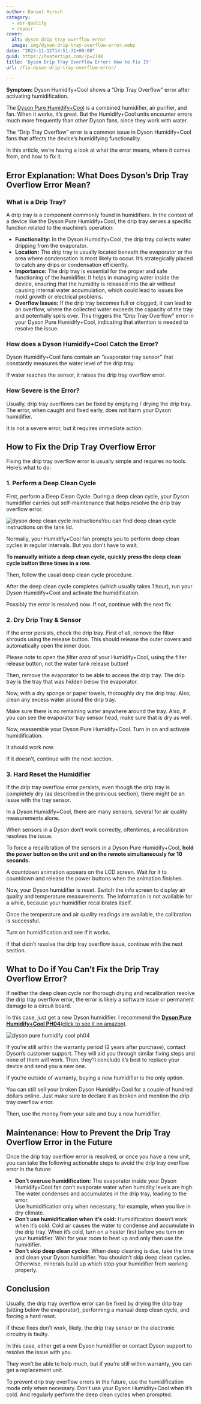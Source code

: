 ```yaml
---
author: Daniel Hirsch
category:
  - air-quality
  - repair
cover:
  alt: dyson drip tray overflow error
  image: img/dyson-drip-tray-overflow-error.webp
date: "2023-11-12T14:51:31+00:00"
guid: https://heatertips.com/?p=2148
title: 'Dyson Drip Tray Overflow Error: How to Fix It'
url: /fix-dyson-drip-tray-overflow-error/

---
```

**Symptom:** Dyson Humidify+Cool shows a “Drip Tray Overflow” error after activating humidification.

The [Dyson Pure Humidify+Cool](/are-dyson-humidify-cool-fans-worth-it/) is a combined humidifier, air purifier, and fan. When it works, it’s great. But the Humidify+Cool units encounter errors much more frequently than other Dyson fans, since they work with water.

The “Drip Tray Overflow” error is a common issue in Dyson Humidify+Cool fans that affects the device’s humidifying functionality.

In this article, we’re having a look at what the error means, where it comes from, and how to fix it.

## Error Explanation: What Does Dyson’s Drip Tray Overflow Error Mean?

### What is a Drip Tray?

A drip tray is a component commonly found in humidifiers. In the context of a device like the Dyson Pure Humidify+Cool, the drip tray serves a specific function related to the machine’s operation:

- **Functionality:** In the Dyson Humidify+Cool, the drip tray collects water dripping from the evaporator.
- **Location:** The drip tray is usually located beneath the evaporator or the area where condensation is most likely to occur. It’s strategically placed to catch any drips or condensation efficiently.
- **Importance:** The drip tray is essential for the proper and safe functioning of the humidifier. It helps in managing water inside the device, ensuring that the humidity is released into the air without causing internal water accumulation, which could lead to issues like mold growth or electrical problems.
- **Overflow Issues:** If the drip tray becomes full or clogged, it can lead to an overflow, where the collected water exceeds the capacity of the tray and potentially spills over. This triggers the “Drip Tray Overflow” error in your Dyson Pure Humidify+Cool, indicating that attention is needed to resolve the issue.

### How does a Dyson Humidify+Cool Catch the Error?

Dyson Humidify+Cool fans contain an “evaporator tray sensor” that constantly measures the water level of the drip tray.

If water reaches the sensor, it raises the drip tray overflow error.

### How Severe is the Error?

Usually, drip tray overflows can be fixed by emptying / drying the drip tray. The error, when caught and fixed early, does not harm your Dyson humidifier.

It is not a severe error, but it requires immediate action.

## How to Fix the Drip Tray Overflow Error

Fixing the drip tray overflow error is usually simple and requires no tools. Here’s what to do:

### 1\. Perform a Deep Clean Cycle

First, perform a Deep Clean Cycle. During a deep clean cycle, your Dyson humidifier carries out self-maintenance that helps resolve the drip tray overflow error.

![dyson deep clean cycle instructions](/img/dyson-deep-clean-cycle-instructions.webp)You can find deep clean cycle instructions on the tank lid.

Normally, your Humidify+Cool fan prompts you to perform deep clean cycles in regular intervals. But you don’t have to wait.

**To manually initiate a deep clean cycle, quickly press the deep clean cycle button three times in a row.**

Then, follow the usual deep clean cycle procedure.

After the deep clean cycle completes (which usually takes 1 hour), run your Dyson Humidify+Cool and activate the humidification.

Possibly the error is resolved now. If not, continue with the next fix.

### 2\. Dry Drip Tray & Sensor

If the error persists, check the drip tray. First of all, remove the filter shrouds using the release button. This should release the outer covers and automatically open the inner door.

Please note to open the _filter area_ of your Humidify+Cool, using the filter release button, not the water tank release button!

Then, remove the evaporator to be able to access the drip tray. The drip tray is the tray that was hidden below the evaporator.

Now, with a dry sponge or paper towels, thoroughly dry the drip tray. Also, clean any excess water around the drip tray.

Make sure there is no remaining water anywhere around the tray. Also, if you can see the evaporator tray sensor head, make sure that is dry as well.

Now, reassemble your Dyson Pure Humidify+Cool. Turn in on and activate humidification.

It should work now.

If it doesn’t, continue with the next section.

### 3\. Hard Reset the Humidifier

If the drip tray overflow error persists, even though the drip tray is completely dry (as described in the previous section), there might be an issue with the tray sensor.

In a Dyson Humidify+Cool, there are many sensors, several for air quality measurements alone.

When sensors in a Dyson don’t work correctly, oftentimes, a recalibration resolves the issue.

To force a recalibration of the sensors in a Dyson Pure Humidify+Cool, **hold the power button on the unit and on the remote simultaneously for 10 seconds.**

A countdown animation appears on the LCD screen. Wait for it to countdown and release the power buttons when the animation finishes.

Now, your Dyson humidifier is reset. Switch the info screen to display air quality and temperature measurements. The information is not available for a while, because your humidifier recalibrates itself.

Once the temperature and air quality readings are available, the calibration is successful.

Turn on humidification and see if it works.

If that didn’t resolve the drip tray overflow issue, continue with the next section.

## What to Do if You Can’t Fix the Drip Tray Overflow Error?

If neither the deep clean cycle nor thorough drying and recalibration resolve the drip tray overflow error, the error is likely a software issue or permanent damage to a circuit board.

In this case, just get a new Dyson humidifier. I recommend the [**Dyson Pure Humidify+Cool PH04**(click to see it on amazon)](https://www.amazon.com/Dyson-Purifier-Humidify-Cool-Formaldehyde/dp/B0B3F749ZJ?&linkCode=ll1&tag=heatertips-20&linkId=5a9a8379ccc0bff521774d9f9fe46f9f&language=en_US&ref_=as_li_ss_tl).

![dyson pure humidify cool ph04](/img/dyson-pure-humidify-cool-ph04.webp)

If you’re still within the warranty period (2 years after purchase), contact Dyson’s customer support. They will aid you through similar fixing steps and none of them will work. Then, they’ll conclude it’s best to replace your device and send you a new one.

If you’re outside of warranty, buying a new humidifier is the only option.

You can still sell your broken Dyson Humidify+Cool for a couple of hundred dollars online. Just make sure to declare it as broken and mention the drip tray overflow error.

Then, use the money from your sale and buy a new humidifier.

## Maintenance: How to Prevent the Drip Tray Overflow Error in the Future

Once the drip tray overflow error is resolved, or once you have a new unit, you can take the following actionable steps to avoid the drip tray overflow error in the future:

- **Don’t overuse humidification:** The evaporator inside your Dyson Humidify+Cool fan can’t evaporate water when humidity levels are high. The water condenses and accumulates in the drip tray, leading to the error.  
Use humidification only when necessary, for example, when you live in dry climate.
- **Don’t use humidification when it’s cold:** Humidification doesn’t work when it’s cold. Cold air causes the water to condense and accumulate in the drip tray. When it’s cold, turn on a heater first before you turn on your humidifier. Wait for your room to heat up and only then use the humidifier.
- **Don’t skip deep clean cycles:** When deep cleaning is due, take the time and clean your Dyson humidifier. You shouldn’t skip deep clean cycles. Otherwise, minerals build up which stop your humidifier from working properly.

## Conclusion

Usually, the drip tray overflow error can be fixed by drying the drip tray (sitting below the evaporator), performing a manual deep clean cycle, and forcing a hard reset.

If these fixes don’t work, likely, the drip tray sensor or the electronic circuitry is faulty.

In this case, either get a new Dyson humidifier or contact Dyson support to resolve the issue with you.

They won’t be able to help much, but if you’re still within warranty, you can get a replacement unit.

To prevent drip tray overflow errors in the future, use the humidification mode only when necessary. Don’t use your Dyson Humidity+Cool when it’s cold. And regularly perform the deep clean cycles when prompted.
